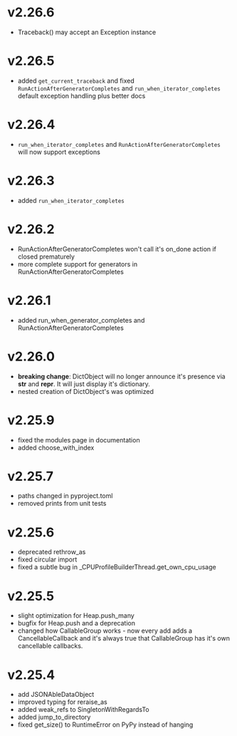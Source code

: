 # v2.26.6

* Traceback() may accept an Exception instance

# v2.26.5

* added `get_current_traceback` and fixed `RunActionAfterGeneratorCompletes` and `run_when_iterator_completes` default
  exception handling plus better docs

# v2.26.4

* `run_when_iterator_completes` and `RunActionAfterGeneratorCompletes` will now support exceptions

# v2.26.3

* added `run_when_iterator_completes`

# v2.26.2

* RunActionAfterGeneratorCompletes won't call it's on_done action if closed prematurely
* more complete support for generators in RunActionAfterGeneratorCompletes

# v2.26.1

* added run_when_generator_completes and RunActionAfterGeneratorCompletes

# v2.26.0

* **breaking change**: DictObject will no longer announce it's presence via __str__ and __repr__. It will just display
  it's dictionary.
* nested creation of DictObject's was optimized

# v2.25.9

* fixed the modules page in documentation
* added choose_with_index

# v2.25.7

* paths changed in pyproject.toml
* removed prints from unit tests

# v2.25.6

* deprecated rethrow_as
* fixed circular import
* fixed a subtle bug in _CPUProfileBuilderThread.get_own_cpu_usage

# v2.25.5

* slight optimization for Heap.push_many
* bugfix for Heap.push and a deprecation
* changed how CallableGroup works - now every add adds a CancellableCallback
  and it's always true that CallableGroup has it's own cancellable callbacks.

# v2.25.4

* add JSONAbleDataObject
* improved typing for reraise_as
* added weak_refs to SingletonWithRegardsTo
* added jump_to_directory
* fixed get_size() to RuntimeError on PyPy instead of hanging
